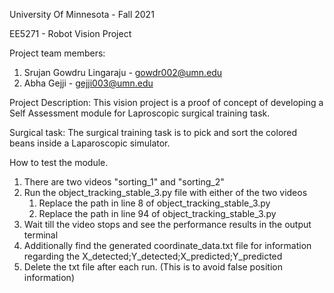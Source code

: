 
University Of Minnesota - Fall 2021

EE5271 - Robot Vision Project

Project team members:
1. Srujan Gowdru Lingaraju - gowdr002@umn.edu 
2. Abha Gejji - gejji003@umn.edu

Project Description:
This vision project is a proof of concept of developing a Self Assessment module for Laproscopic surgical training task.

Surgical task:
The surgical training task is to pick and sort the colored beans inside a Laparoscopic simulator.

How to test the module.
1. There are two videos "sorting_1" and "sorting_2"
2. Run the object_tracking_stable_3.py file with either of the two videos
   1. Replace the path in line 8 of object_tracking_stable_3.py
   2. Replace the path in line 94 of object_tracking_stable_3.py
3. Wait till the video stops and see the performance results in the output terminal
4. Additionally find the generated coordinate_data.txt file for 
information regarding the X_detected;Y_detected;X_predicted;Y_predicted
5. Delete the txt file after each run. (This is to avoid false position information)
